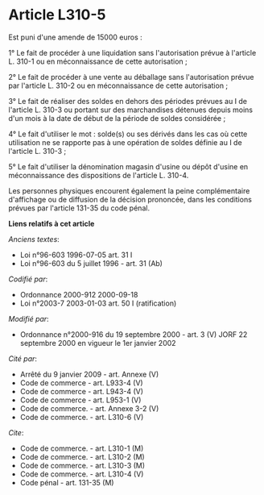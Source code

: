 # Article L310-5

Est puni d'une amende de 15000 euros :

1° Le fait de procéder à une liquidation sans l'autorisation prévue à l'article L. 310-1 ou en méconnaissance de cette
autorisation ;

2° Le fait de procéder à une vente au déballage sans l'autorisation prévue par l'article L. 310-2 ou en méconnaissance de
cette autorisation ;

3° Le fait de réaliser des soldes en dehors des périodes prévues au I de l'article L. 310-3 ou portant sur des marchandises
détenues depuis moins d'un mois à la date de début de la période de soldes considérée ;

4° Le fait d'utiliser le mot : solde(s) ou ses dérivés dans les cas où cette utilisation ne se rapporte pas à une opération
de soldes définie au I de l'article L. 310-3 ;

5° Le fait d'utiliser la dénomination magasin d'usine ou dépôt d'usine en méconnaissance des dispositions de l'article L.
310-4.

Les personnes physiques encourent également la peine complémentaire d'affichage ou de diffusion de la décision prononcée,
dans les conditions prévues par l'article 131-35 du code pénal.

**Liens relatifs à cet article**

_Anciens textes_:

  - Loi n°96-603 1996-07-05 art. 31 I
  - Loi n°96-603 du 5 juillet 1996 - art. 31 (Ab)

_Codifié par_:

  - Ordonnance 2000-912 2000-09-18
  - Loi n°2003-7 2003-01-03 art. 50 I (ratification)

_Modifié par_:

  - Ordonnance n°2000-916 du 19 septembre 2000 - art. 3 (V) JORF 22 septembre 2000 en vigueur le 1er janvier 2002

_Cité par_:

  - Arrêté du 9 janvier 2009 - art. Annexe (V)
  - Code de commerce - art. L933-4 (V)
  - Code de commerce - art. L943-4 (V)
  - Code de commerce - art. L953-1 (V)
  - Code de commerce. - art. Annexe 3-2 (V)
  - Code de commerce. - art. L310-6 (V)

_Cite_:

  - Code de commerce. - art. L310-1 (M)
  - Code de commerce. - art. L310-2 (M)
  - Code de commerce. - art. L310-3 (M)
  - Code de commerce. - art. L310-4 (V)
  - Code pénal - art. 131-35 (M)
